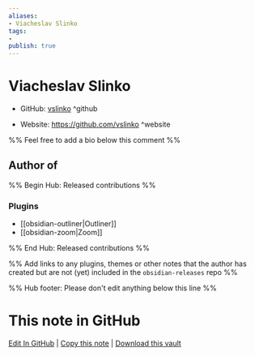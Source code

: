 ```yaml
---
aliases:
- Viacheslav Slinko
tags:
- 
publish: true
---
```


# Viacheslav Slinko

- GitHub: [vslinko](https://github.com/vslinko/) ^github
<!-- - Discord: `@` ^discord-->
- Website: <https://github.com/vslinko> ^website
<!-- - [[Publish sites|Publish site]]: ^publish-->

%% Feel free to add a bio below this comment %%


## Author of

%% Begin Hub: Released contributions %%
### Plugins
- [[obsidian-outliner|Outliner]]
- [[obsidian-zoom|Zoom]]

%% End Hub: Released contributions %%

%% Add links to any plugins, themes or other notes that the author has created but are not (yet) included in the `obsidian-releases` repo %%

<!--
### Unlisted plugins
-->

<!--
### Others
-->

<!--
## Sponsor this author
-->

<!-- - [[GitHub sponsors]]: [Sponsor @vslinko on GitHub Sponsors](https://github.com/sponsors/vslinko) ^github-sponsor-->
<!-- - [[Buy me a coffee]]: <https://> ^buy-me-a-coffee-->
<!-- - [[PayPal]]: <https://> ^paypal-->
<!-- - [[Patreon]]: <https://> ^patreon-->

<!--
## Follow this author
-->

<!-- - [[YouTube Channels|On YouTube]]: <https://> ^youtube-->
<!-- - Twitter: <https://> ^twitter-->
<!-- - ... -->

%% Hub footer: Please don't edit anything below this line %%

# This note in GitHub

<span class="git-footer">[Edit In GitHub](https://github.dev/obsidian-community/obsidian-hub/blob/main/01%20-%20Community/People/vslinko.md "git-hub-edit-note") | [Copy this note](https://raw.githubusercontent.com/obsidian-community/obsidian-hub/main/01%20-%20Community/People/vslinko.md "git-hub-copy-note") | [Download this vault](https://github.com/obsidian-community/obsidian-hub/archive/refs/heads/main.zip "git-hub-download-vault") </span>
